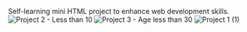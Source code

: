 Self-learning mini HTML project to enhance web development skills.
![Project 2 - Less than 10](https://github.com/Kenmeina/Mini-HTML-Project/assets/47616979/b19794c5-69a2-4065-97c1-79faa672c094)
![Project 3 - Age less than 30](https://github.com/Kenmeina/Mini-HTML-Project/assets/47616979/884419d4-a968-4c6a-8fa6-83910f713b61)
![Project 1 (1)](https://github.com/Kenmeina/Mini-HTML-Project/assets/47616979/f764afbc-1600-4dbe-85ec-6aa45c52f98b)
